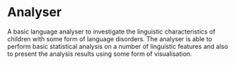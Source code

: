 # Analyser
A basic language analyser to investigate the linguistic characteristics of children with some form of language disorders. The analyser is able to perform basic statistical analysis on a number of linguistic features and also to present the analysis results using some form of visualisation.
